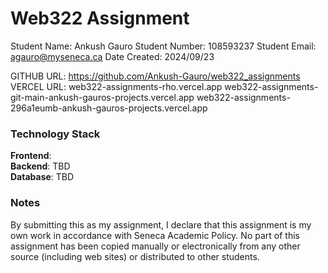 # Web322 Assignment

Student Name:  Ankush Gauro
Student Number:  108593237
Student Email:  agauro@myseneca.ca
Date Created:  2024/09/23

GITHUB URL:  https://github.com/Ankush-Gauro/web322_assignments
VERCEL URL:  web322-assignments-rho.vercel.app
            web322-assignments-git-main-ankush-gauros-projects.vercel.app
            web322-assignments-296a1eumb-ankush-gauros-projects.vercel.app


### Technology Stack

**Frontend**:    
**Backend**: TBD  
**Database**: TBD  

### Notes

By submitting this as my assignment, I declare that this assignment is my own work in accordance with Seneca Academic Policy. No part of this assignment has been copied manually or electronically from any other source (including web sites) or distributed to other students.
